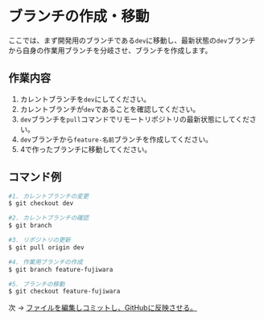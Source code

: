 # ブランチの作成・移動

ここでは、まず開発用のブランチである`dev`に移動し、最新状態の`dev`ブランチから自身の作業用ブランチを分岐させ、ブランチを作成します。

## 作業内容
1. カレントブランチを`dev`にしてください。
2. カレントブランチが`dev`であることを確認してください。
3. `dev`ブランチを`pull`コマンドでリモートリポジトリの最新状態にしてください。
4. `dev`ブランチから`feature-名前`ブランチを作成してください。
5. 4で作ったブランチに移動してください。

## コマンド例
```bash
#1. カレントブランチの変更
$ git checkout dev

#2. カレントブランチの確認
$ git branch

#3. リポジトリの更新
$ git pull origin dev

#4. 作業用ブランチの作成
$ git branch feature-fujiwara

#5. ブランチの移動
$ git checkout feature-fujiwara
```

次 → [ファイルを編集しコミットし、GitHubに反映させる。](./02.md)
